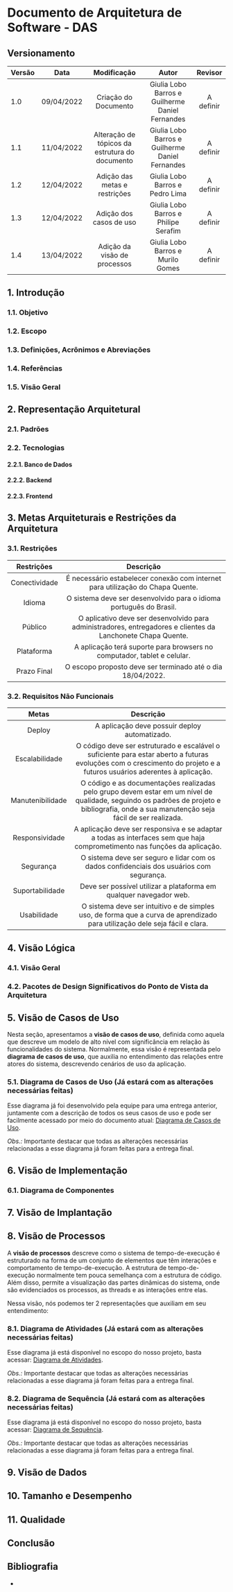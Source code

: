 # Documento de Arquitetura de Software - DAS

## Versionamento

| Versão |    Data    |            Modificação             |                Autor                |                             Revisor                             |
| ------ | :--------: | :--------------------------------: | :---------------------------------: | :-------------------------------------------------------------: |
| 1.0    | 09/04/2022 |        Criação do Documento        |         Giulia Lobo Barros e Guilherme Daniel Fernandes          |                  A definir                |
| 1.1    | 11/04/2022 |        Alteração de tópicos da estrutura do documento        |         Giulia Lobo Barros e Guilherme Daniel Fernandes          |                  A definir                |
| 1.2    | 12/04/2022 |        Adição das metas e restrições        |         Giulia Lobo Barros e Pedro Lima          |                  A definir                |
| 1.3    | 12/04/2022 |        Adição dos casos de uso        |         Giulia Lobo Barros e Philipe Serafim          |                  A definir                |
| 1.4    | 13/04/2022 |        Adição da visão de processos        |         Giulia Lobo Barros e Murilo Gomes          |                  A definir                |

## 1. Introdução

### 1.1. Objetivo

### 1.2. Escopo

### 1.3. Definições, Acrônimos e Abreviações

### 1.4. Referências

### 1.5. Visão Geral

## 2. Representação Arquitetural

### 2.1. Padrões

### 2.2. Tecnologias

#### 2.2.1. Banco de Dados

#### 2.2.2. Backend

#### 2.2.3. Frontend

## 3. Metas Arquiteturais e Restrições da Arquitetura

### 3.1. Restrições

|  Restrições   | Descrição  |
| :-----------: | :--------: |
| Conectividade |   É necessário estabelecer conexão com internet para utilização do Chapa Quente.   |
| Idioma        |   O sistema deve ser desenvolvido para o idioma português do Brasil.   |
| Público       |   O aplicativo deve ser desenvolvido para administradores, entregadores e clientes da Lanchonete Chapa Quente.   |
| Plataforma    |   A aplicação terá suporte para browsers no computador, tablet e celular.   |  
| Prazo Final   |   	O escopo proposto deve ser terminado até o dia 18/04/2022.   |

### 3.2. Requisitos Não Funcionais

|      Metas       | Descrição  |
| :--------------: | :--------: |
|     Deploy       | A aplicação deve possuir deploy automatizado. |
| Escalabilidade   | O código deve ser estruturado e escalável o suficiente para estar aberto a futuras evoluções com o crescimento do projeto e a futuros usuários aderentes à aplicação. |
| Manutenibilidade | O código e as documentações realizadas pelo grupo devem estar em um nível de qualidade, seguindo os padrões de projeto e bibliografia, onde a sua manutenção seja fácil de ser realizada. |
| Responsividade   | A aplicação deve ser responsiva e se adaptar a todas as interfaces sem que haja comprometimento nas funções da aplicação. |
| Segurança        | O sistema deve ser seguro e lidar com os dados confidenciais dos usuários com segurança. |
| Suportabilidade  | Deve ser possível utilizar a plataforma em qualquer navegador web. |
| Usabilidade      | O sistema deve ser intuitivo e de simples uso, de forma que a curva de aprendizado para utilização dele seja fácil e clara. |

## 4. Visão Lógica

### 4.1. Visão Geral

### 4.2. Pacotes de Design Significativos do Ponto de Vista da Arquitetura

## 5. Visão de Casos de Uso

Nesta seção, apresentamos a **visão de casos de uso**, definida como aquela que descreve um modelo de alto nível com significância em relação às funcionalidades do sistema. Normalmente, essa visão é representada pelo **diagrama de casos de uso**, que auxilia no entendimento das relações entre atores do sistema, descrevendo cenários de uso da aplicação.

### 5.1. Diagrama de Casos de Uso (Já estará com as alterações necessárias feitas)

Esse diagrama já foi desenvolvido pela equipe para uma entrega anterior, juntamente com a descrição de todos os seus casos de uso e pode ser facilmente acessado por meio do documento atual: [Diagrama de Casos de Uso](pages/fase_01/casos_de_uso.md).

*Obs.:* Importante destacar que todas as alterações necessárias relacionadas a esse diagrama já foram feitas para a entrega final.

## 6. Visão de Implementação

### 6.1. Diagrama de Componentes

## 7. Visão de Implantação

## 8. Visão de Processos

A **visão de processos** descreve como o sistema de tempo-de-execução é estruturado na forma de um conjunto de elementos que têm interações e comportamento de tempo-de-execução. A estrutura de tempo-de-execução normalmente tem pouca semelhança com a estrutura de código. Além disso, permite a visualização das partes dinâmicas do sistema, onde são evidenciados os processos, as threads e as interações entre elas.

Nessa visão, nós podemos ter 2 representações que auxiliam em seu entendimento:

### 8.1. Diagrama de Atividades (Já estará com as alterações necessárias feitas)

Esse diagrama já está disponível no escopo do nosso projeto, basta acessar: [Diagrama de Atividades](pages/fase_02/diagrama_de_atividade.md).

*Obs.:* Importante destacar que todas as alterações necessárias relacionadas a esse diagrama já foram feitas para a entrega final.

### 8.2. Diagrama de Sequência (Já estará com as alterações necessárias feitas)

Esse diagrama já está disponível no escopo do nosso projeto, basta acessar: [Diagrama de Sequência](pages/fase_02/diagrama_de_sequencia.md).

*Obs.:* Importante destacar que todas as alterações necessárias relacionadas a esse diagrama já foram feitas para a entrega final.

## 9. Visão de Dados

## 10. Tamanho e Desempenho

## 11. Qualidade

## Conclusão

## Bibliografia

- 